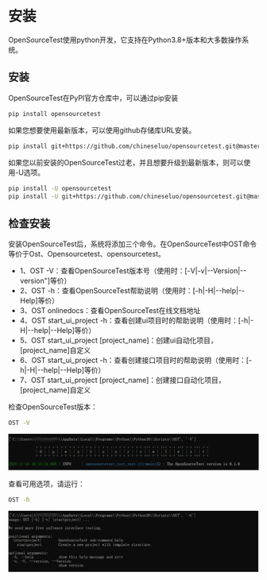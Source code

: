 # 安装

OpenSourceTest使用python开发，它支持在Python3.8+版本和大多数操作系统。

## 安装

OpenSourceTest在PyPI官方仓库中，可以通过pip安装

~~~bash
pip install opensourcetest
~~~

如果您想要使用最新版本，可以使用github存储库URL安装。

~~~bash
pip install git+https://github.com/chineseluo/opensourcetest.git@master
~~~

如果您以前安装的OpenSourceTest过老，并且想要升级到最新版本，则可以使用-U选项。

~~~bash
pip install -U opensourcetest
pip install -U git+https://github.com/chineseluo/opensourcetest.git@master
~~~

## 检查安装

安装OpenSourceTest后，系统将添加三个命令。在OpenSourceTest中OST命令等价于Ost、Opensourcetest、opensourcetest。

- 1、OST -V：查看OpenSourceTest版本号（使用时：[-V|-v|--Version|--version"]等价）
- 2、OST -h：查看OpenSourceTest帮助说明（使用时：[-h|-H|--help|--Help]等价）
- 3、OST onlinedocs：查看OpenSourceTest在线文档地址
- 4、OST start_ui_project -h：查看创建ui项目时的帮助说明（使用时：[-h|-H|--help|--Help]等价）
- 5、OST start_ui_project [project_name]：创建ui自动化项目，[project_name]自定义
- 6、OST start_ui_project -h：查看创建接口项目时的帮助说明（使用时：[-h|-H|--help|--Help]等价）
- 7、OST start_ui_project [project_name]：创建接口自动化项目，[project_name]自定义

检查OpenSourceTest版本：

~~~bash
OST -V
~~~

![version010](.\images\installation\version010.png)

查看可用选项，请运行：

~~~bash
OST -h
~~~

![help](./images/installation/help.jpg)

